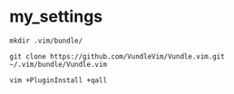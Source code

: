 # my_settings

```
mkdir .vim/bundle/
```

```
git clone https://github.com/VundleVim/Vundle.vim.git ~/.vim/bundle/Vundle.vim
```

```
vim +PluginInstall +qall
```
